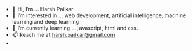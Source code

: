 - 👋 Hi, I’m ... Harsh Pailkar
- 👀 I’m interested in ... web development, artificial intelligence, machine learning and deep learning.
- 🌱 I’m currently learning ... javascript, html and css.
- 📫 Reach me at harsh.pailkar@gmail.com
- 
